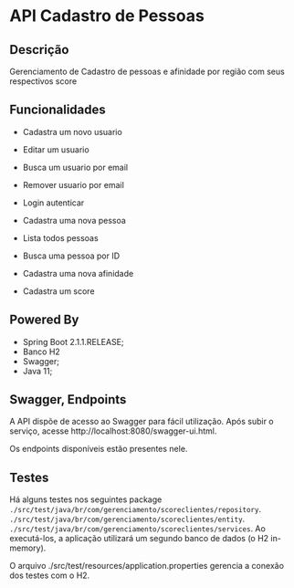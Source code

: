 # API Cadastro de Pessoas

## Descrição
Gerenciamento de Cadastro de pessoas e afinidade por região com seus respectivos score 


## Funcionalidades

* Cadastra um novo usuario
* Editar um usuario
* Busca um usuario por email
* Remover usuario por email

* Login autenticar

* Cadastra uma nova pessoa
* Lista todos pessoas
* Busca uma pessoa por ID

* Cadastra uma nova afinidade

* Cadastra um score

## Powered By

* Spring Boot 2.1.1.RELEASE;
* Banco H2 
* Swagger;
* Java 11;

## Swagger, Endpoints 

A API dispõe de acesso ao Swagger para fácil utilização. Após subir o serviço, acesse http://localhost:8080/swagger-ui.html.

Os endpoints disponíveis estão presentes nele.


## Testes 
Há alguns testes nos seguintes package
`./src/test/java/br/com/gerenciamento/scoreclientes/repository`.
`./src/test/java/br/com/gerenciamento/scoreclientes/entity`.
`./src/test/java/br/com/gerenciamento/scoreclientes/services`.
Ao executá-los, a aplicação utilizará um segundo banco de dados (o H2 in-memory).

O arquivo ./src/test/resources/application.properties gerencia a conexão dos testes com o H2.

